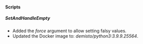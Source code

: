 
#### Scripts
##### SetAndHandleEmpty
- Added the *force* argument to allow setting falsy values.
- Updated the Docker image to: *demisto/python3:3.9.9.25564*.
